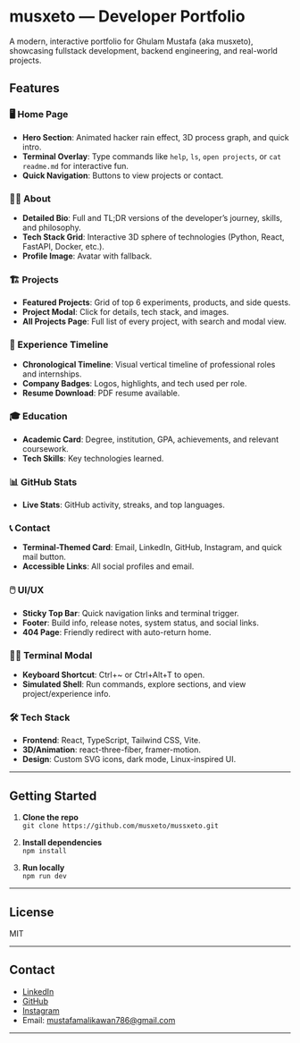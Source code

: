 # musxeto — Developer Portfolio

A modern, interactive portfolio for Ghulam Mustafa (aka musxeto), showcasing fullstack development, backend engineering, and real-world projects.

## Features

### 🖥️ Home Page
- **Hero Section**: Animated hacker rain effect, 3D process graph, and quick intro.
- **Terminal Overlay**: Type commands like `help`, `ls`, `open projects`, or `cat readme.md` for interactive fun.
- **Quick Navigation**: Buttons to view projects or contact.

### 👨‍💻 About
- **Detailed Bio**: Full and TL;DR versions of the developer’s journey, skills, and philosophy.
- **Tech Stack Grid**: Interactive 3D sphere of technologies (Python, React, FastAPI, Docker, etc.).
- **Profile Image**: Avatar with fallback.

### 🏗️ Projects
- **Featured Projects**: Grid of top 6 experiments, products, and side quests.
- **Project Modal**: Click for details, tech stack, and images.
- **All Projects Page**: Full list of every project, with search and modal view.

### 🏢 Experience Timeline
- **Chronological Timeline**: Visual vertical timeline of professional roles and internships.
- **Company Badges**: Logos, highlights, and tech used per role.
- **Resume Download**: PDF resume available.

### 🎓 Education
- **Academic Card**: Degree, institution, GPA, achievements, and relevant coursework.
- **Tech Skills**: Key technologies learned.

### 📊 GitHub Stats
- **Live Stats**: GitHub activity, streaks, and top languages.

### 📞 Contact
- **Terminal-Themed Card**: Email, LinkedIn, GitHub, Instagram, and quick mail button.
- **Accessible Links**: All social profiles and email.

### 🖱️ UI/UX
- **Sticky Top Bar**: Quick navigation links and terminal trigger.
- **Footer**: Build info, release notes, system status, and social links.
- **404 Page**: Friendly redirect with auto-return home.

### 🧑‍💻 Terminal Modal
- **Keyboard Shortcut**: Ctrl+~ or Ctrl+Alt+T to open.
- **Simulated Shell**: Run commands, explore sections, and view project/experience info.

### 🛠️ Tech Stack
- **Frontend**: React, TypeScript, Tailwind CSS, Vite.
- **3D/Animation**: react-three-fiber, framer-motion.
- **Design**: Custom SVG icons, dark mode, Linux-inspired UI.

---

## Getting Started

1. **Clone the repo**  
	`git clone https://github.com/musxeto/mussxeto.git`

2. **Install dependencies**  
	`npm install`

3. **Run locally**  
	`npm run dev`

---

## License

MIT

---

## Contact

- [LinkedIn](https://www.linkedin.com/in/mustafa-gm)
- [GitHub](https://github.com/musxeto)
- [Instagram](https://instagram.com/mustafaxgm)
- Email: mustafamalikawan786@gmail.com

---
